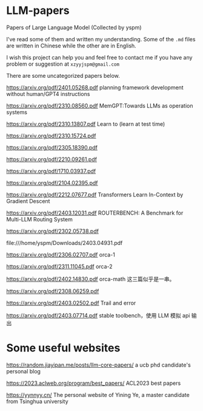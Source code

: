 # LLM-papers

Papers of Large Language Model (Collected by yspm)

I've read some of them and written my understanding. Some of the `.md` files are written in Chinese while the other are in English.

I wish this project can help you and feel free to contact me if you have any problem or suggestion at `xzyyjspm@gmail.com`

There are some uncategorized papers below.

https://arxiv.org/pdf/2401.05268.pdf planning framework development without human/GPT4 instructions

https://arxiv.org/pdf/2310.08560.pdf MemGPT:Towards LLMs as operation systems

https://arxiv.org/pdf/2310.13807.pdf Learn to (learn at test time)

https://arxiv.org/pdf/2310.15724.pdf

https://arxiv.org/pdf/2305.18390.pdf

https://arxiv.org/pdf/2210.09261.pdf

https://arxiv.org/pdf/1710.03937.pdf

https://arxiv.org/pdf/2104.02395.pdf

https://arxiv.org/pdf/2212.07677.pdf Transformers Learn In-Context by Gradient Descent

https://arxiv.org/pdf/2403.12031.pdf ROUTERBENCH: A Benchmark for Multi-LLM Routing System

https://arxiv.org/pdf/2302.05738.pdf

file:///home/yspm/Downloads/2403.04931.pdf

https://arxiv.org/pdf/2306.02707.pdf orca-1

https://arxiv.org/pdf/2311.11045.pdf orca-2

https://arxiv.org/pdf/2402.14830.pdf orca-math 这三篇似乎是一串。

https://arxiv.org/pdf/2308.06259.pdf

https://arxiv.org/pdf/2403.02502.pdf Trail and error

https://arxiv.org/pdf/2403.07714.pdf stable toolbench，使用 LLM 模拟 api 输出

# Some useful websites

https://random.jiayipan.me/posts/llm-core-papers/ a ucb phd candidate's personal blog
	
https://2023.aclweb.org/program/best_papers/ ACL2023 best papers

https://yynnyy.cn/ The personal website of Yining Ye, a master candidate from Tsinghua university
